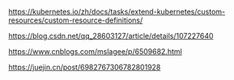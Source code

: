 https://kubernetes.io/zh/docs/tasks/extend-kubernetes/custom-resources/custom-resource-definitions/


https://blog.csdn.net/qq_28603127/article/details/107227640

https://www.cnblogs.com/mslagee/p/6509682.html


https://juejin.cn/post/6982767306782801928
